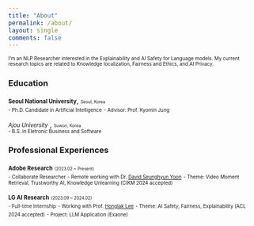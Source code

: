 ```yaml
---
title: "About"
permalink: /about/
layout: single
comments: false
---
```


<span style="font-size:70%">I’m an NLP Researcher interested in the Explainability and AI Safety for Language models.
My current research topics are related to Knowledge localization, Fairness and Ethics, and AI Privacy.</span>  

### Education

<span style="font-size:80%">**Seoul National University**</span>, <span style="font-size:60%">Seoul, Korea</span>  
<span style="font-size:70%">- Ph.D. Candidate in Artificial Intelligence</span>
<span style="font-size:70%">- Advisor: Prof. Kyomin Jung</span>


*<span style="font-size:80%">*Ajou University**</span> , <span style="font-size:60%">Suwon, Korea</span>   
<span style="font-size:70%">- B.S. in Eletronic Business and Software</span>


### Professional Experiences

<span style="font-size:80%">**Adobe Research**</span> <span style="font-size:60%">(2023.02 ~ Present)</span>  
<span style="font-size:70%">- Collaborate Researcher</span>
<span style="font-size:70%">- Remote working with Dr. [David Seunghyun Yoon](https://david-yoon.github.io/)</span>
<span style="font-size:70%">- Theme: Video Moment Retrieval, Trustworthy AI, Knowledge Unlearning (CIKM 2024 accepted)</span>

<span style="font-size:80%">**LG AI Research**</span> <span style="font-size:60%">(2023.09 ~ 2024.02)</span>  
<span style="font-size:70%">- Full-time Internship</span>
<span style="font-size:70%">- Working with Prof. [Honglak Lee](https://web.eecs.umich.edu/~honglak/)</span>
<span style="font-size:70%">- Theme: AI Safety, Fairness, Explainability (ACL 2024 accepted)</span>
<span style="font-size:70%">- Project: LLM Application (Exaone)</span>

